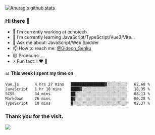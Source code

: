 [![Anurag's github stats](https://github-readme-stats.vercel.app/api?username=gideonsenku)](https://github.com/anuraghazra/github-readme-stats)
### Hi there 👋
- 🔭 I’m currently working at echotech
- 🌱 I’m currently learning JavaScript/TypeScript/Vue3/Vite...
- 💬 Ask me about: JavaScript/Web Spidder 
- 📫 How to reach me: [@Gideon_Senku](https://t.me/Gideon_Senku)
- 😄 Pronouns: ...
- ⚡ Fun fact: I ❤️ 🎵

📊 **This week I spent my time on**
<!--START_SECTION:waka-->

```txt
Vue.js       4 hrs 27 mins   ███████████████▓░░░░░░░░░   62.68 %
JavaScript   1 hr 18 mins    ████▓░░░░░░░░░░░░░░░░░░░░   18.35 %
SCSS         34 mins         ██░░░░░░░░░░░░░░░░░░░░░░░   08.13 %
Markdown     26 mins         █▓░░░░░░░░░░░░░░░░░░░░░░░   06.28 %
TypeScript   10 mins         ▓░░░░░░░░░░░░░░░░░░░░░░░░   02.37 %
```

<!--END_SECTION:waka-->


### Thank you for the visit.
![](http://profile-counter.glitch.me/gideonsenku/count.svg)
<!--
**GideonSenku/GideonSenku** is a ✨ _special_ ✨ repository because its `README.md` (this file) appears on your GitHub profile.

Here are some ideas to get you started:

- 🔭 I’m currently working on ...
- 🌱 I’m currently learning ...
- 👯 I’m looking to collaborate on ...
- 🤔 I’m looking for help with ...
- 💬 Ask me about ...
- 📫 How to reach me: ...
- 😄 Pronouns: ...
- ⚡ Fun fact: ...
-->
